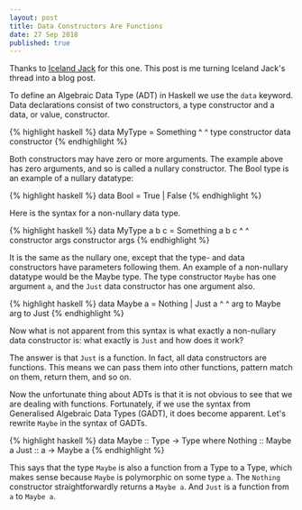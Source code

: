 ```yaml
---
layout: post
title: Data Constructors Are Functions
date: 27 Sep 2018
published: true
---
```


Thanks to <a href="https://twitter.com/Iceland_jack/status/1041409114029674500">Iceland Jack</a> for this one. This post is me turning Iceland Jack's thread into a blog post.

To define an Algebraic Data Type (ADT) in Haskell we use the <code>data</code> keyword. Data declarations consist of two constructors, a type constructor and a data, or value, constructor.

{% highlight haskell %}
data MyType        =   Something
       ^                     ^
type constructor      data constructor
{% endhighlight %}

Both constructors may have zero or more arguments. The example above has zero arguments, and so is called a nullary constructor. The Bool type is an example of a nullary datatype:

{% highlight haskell %}
data Bool = True | False
{% endhighlight %}

Here is the syntax for a non-nullary data type.

{% highlight haskell %}
data MyType a b c       =     Something a b c
              ^                           ^
      constructor args            constructor args
{% endhighlight %}

It is the same as the nullary one, except that the type- and data constructors have parameters following them. An example of a non-nullary datatype would be the Maybe type. The type constructor <code>Maybe</code> has one argument <code>a</code>, and the <code>Just</code> data constructor has one argument also.

{% highlight haskell %}
data Maybe a        =  Nothing | Just a
           ^                          ^
       arg to Maybe               arg to Just
{% endhighlight %}

Now what is not apparent from this syntax is what exactly a non-nullary data constructor is: what exactly is <code>Just</code> and how does it work?

The answer is that <code>Just</code> is a function. In fact, all data constructors are functions. This means we can pass them into other functions, pattern match on them, return them, and so on.

Now the unfortunate thing about ADTs is that it is not obvious to see that we are dealing with functions. Fortunately, if we use the syntax from Generalised Algebraic Data Types (GADT), it does become apparent. Let's rewrite `Maybe` in the syntax of GADTs.

{% highlight haskell %}
data Maybe :: Type -> Type where
    Nothing :: Maybe a
    Just    :: a -> Maybe a
{% endhighlight %}

This says that the type `Maybe` is also a function from a Type to a Type, which makes sense because `Maybe` is polymorphic on some type `a`. The `Nothing` constructor straightforwardly returns a `Maybe a`. And `Just` is a function from `a` to `Maybe a`.
